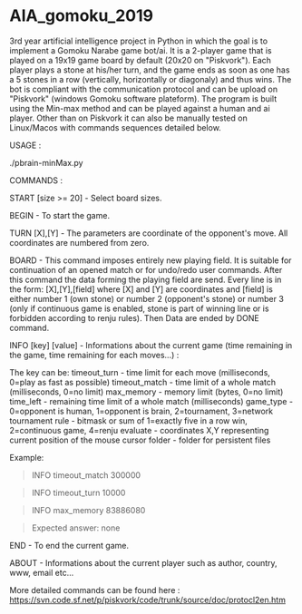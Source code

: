 # AIA_gomoku_2019
3rd year artificial intelligence project in Python in which the goal is to implement a Gomoku Narabe game bot/ai.
It is a 2-player game that is played on a 19x19 game board by default (20x20 on "Piskvork"). Each player plays a stone at his/her turn, and the game ends as soon as one has a 5 stones in a row (vertically, horizontally or diagonaly) and thus wins.
The bot is compliant with the communication protocol and can be upload on "Piskvork" (windows Gomoku software plateform).
The program is built using the Min-max method and can be played against a human and ai player. Other than on Piskvork it can also be manually tested on Linux/Macos with commands sequences detailed below.

USAGE :

./pbrain-minMax.py

COMMANDS :

START [size >= 20] - Select board sizes.

BEGIN - To start the game.

TURN [X],[Y] - The parameters are coordinate of the opponent's move. All coordinates are numbered from zero.

BOARD - This command imposes entirely new playing field. It is suitable for continuation of an opened match or for undo/redo user commands.
After this command the data forming the playing field are send. Every line is in the form:
 [X],[Y],[field]
where [X] and [Y] are coordinates and [field] is either number 1 (own stone) or number 2 (opponent's stone) or number 3 (only if continuous game is enabled, stone is part of winning line or is forbidden according to renju rules).
Then Data are ended by DONE command.

INFO [key] [value] - Informations about the current game (time remaining in the game, time remaining for each moves...) :

The key can be:
timeout_turn  - time limit for each move (milliseconds, 0=play as fast as possible)
timeout_match - time limit of a whole match (milliseconds, 0=no limit)
max_memory    - memory limit (bytes, 0=no limit)
time_left     - remaining time limit of a whole match (milliseconds)
game_type     - 0=opponent is human, 1=opponent is brain, 2=tournament, 3=network tournament
rule          - bitmask or sum of 1=exactly five in a row win, 2=continuous game, 4=renju
evaluate      - coordinates X,Y representing current position of the mouse cursor
folder        - folder for persistent files

Example:

 > INFO timeout_match 300000
 
 > INFO timeout_turn 10000
 
 > INFO max_memory 83886080

 >Expected answer: none
 
 END - To end the current game.
 
 ABOUT - Informations about the current player such as author, country, www, email etc...
 
 More detailed commands can be found here : https://svn.code.sf.net/p/piskvork/code/trunk/source/doc/protocl2en.htm

